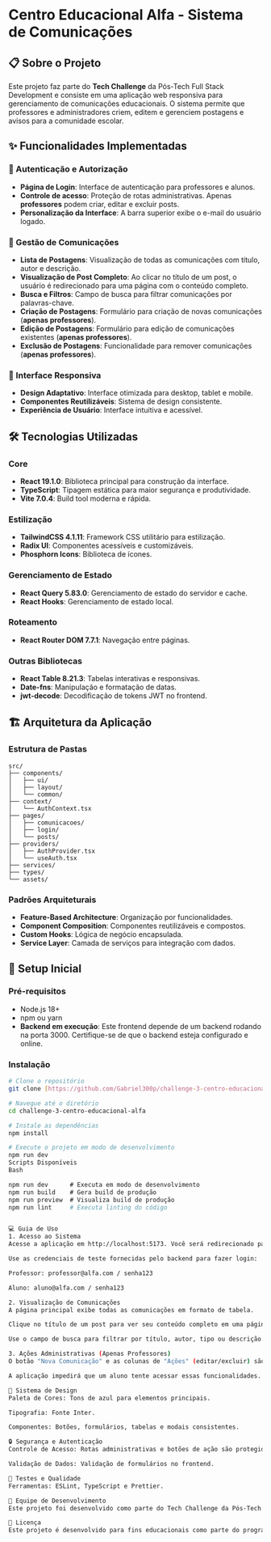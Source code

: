 # Centro Educacional Alfa - Sistema de Comunicações

## 📋 Sobre o Projeto

Este projeto faz parte do **Tech Challenge** da Pós-Tech Full Stack Development e consiste em uma aplicação web responsiva para gerenciamento de comunicações educacionais. O sistema permite que professores e administradores criem, editem e gerenciem postagens e avisos para a comunidade escolar.

## ✨ Funcionalidades Implementadas

### 🔐 Autenticação e Autorização
- **Página de Login**: Interface de autenticação para professores e alunos.
- **Controle de acesso**: Proteção de rotas administrativas. Apenas **professores** podem criar, editar e excluir posts.
- **Personalização da Interface**: A barra superior exibe o e-mail do usuário logado.

### 📝 Gestão de Comunicações
- **Lista de Postagens**: Visualização de todas as comunicações com título, autor e descrição.
- **Visualização de Post Completo**: Ao clicar no título de um post, o usuário é redirecionado para uma página com o conteúdo completo.
- **Busca e Filtros**: Campo de busca para filtrar comunicações por palavras-chave.
- **Criação de Postagens**: Formulário para criação de novas comunicações (**apenas professores**).
- **Edição de Postagens**: Formulário para edição de comunicações existentes (**apenas professores**).
- **Exclusão de Postagens**: Funcionalidade para remover comunicações (**apenas professores**).

### 📱 Interface Responsiva
- **Design Adaptativo**: Interface otimizada para desktop, tablet e mobile.
- **Componentes Reutilizáveis**: Sistema de design consistente.
- **Experiência de Usuário**: Interface intuitiva e acessível.

## 🛠️ Tecnologias Utilizadas

### Core
- **React 19.1.0**: Biblioteca principal para construção da interface.
- **TypeScript**: Tipagem estática para maior segurança e produtividade.
- **Vite 7.0.4**: Build tool moderna e rápida.

### Estilização
- **TailwindCSS 4.1.11**: Framework CSS utilitário para estilização.
- **Radix UI**: Componentes acessíveis e customizáveis.
- **Phosphorn Icons**: Biblioteca de ícones.

### Gerenciamento de Estado
- **React Query 5.83.0**: Gerenciamento de estado do servidor e cache.
- **React Hooks**: Gerenciamento de estado local.

### Roteamento
- **React Router DOM 7.7.1**: Navegação entre páginas.

### Outras Bibliotecas
- **React Table 8.21.3**: Tabelas interativas e responsivas.
- **Date-fns**: Manipulação e formatação de datas.
- **jwt-decode**: Decodificação de tokens JWT no frontend.

## 🏗️ Arquitetura da Aplicação

### Estrutura de Pastas

```
src/
├── components/
│   ├── ui/
│   ├── layout/
│   └── common/
├── context/
│   └── AuthContext.tsx
├── pages/
│   ├── comunicacoes/
│   ├── login/
│   └── posts/
├── providers/
│   ├── AuthProvider.tsx
│   └── useAuth.tsx
├── services/
├── types/
└── assets/
```
### Padrões Arquiteturais
- **Feature-Based Architecture**: Organização por funcionalidades.
- **Component Composition**: Componentes reutilizáveis e compostos.
- **Custom Hooks**: Lógica de negócio encapsulada.
- **Service Layer**: Camada de serviços para integração com dados.

## 🚀 Setup Inicial

### Pré-requisitos
- Node.js 18+
- npm ou yarn
- **Backend em execução**: Este frontend depende de um backend rodando na porta 3000. Certifique-se de que o backend esteja configurado e online.

### Instalação
```bash
# Clone o repositório
git clone [https://github.com/Gabriel300p/challenge-3-centro-educacional-alfa.git](https://github.com/Gabriel300p/challenge-3-centro-educacional-alfa.git)

# Navegue até o diretório
cd challenge-3-centro-educacional-alfa

# Instale as dependências
npm install

# Execute o projeto em modo de desenvolvimento
npm run dev
Scripts Disponíveis
Bash

npm run dev      # Executa em modo de desenvolvimento
npm run build    # Gera build de produção
npm run preview  # Visualiza build de produção
npm run lint     # Executa linting do código


💻 Guia de Uso
1. Acesso ao Sistema
Acesse a aplicação em http://localhost:5173. Você será redirecionado para a página de login.

Use as credenciais de teste fornecidas pelo backend para fazer login:

Professor: professor@alfa.com / senha123

Aluno: aluno@alfa.com / senha123

2. Visualização de Comunicações
A página principal exibe todas as comunicações em formato de tabela.

Clique no título de um post para ver seu conteúdo completo em uma página dedicada.

Use o campo de busca para filtrar por título, autor, tipo ou descrição.

3. Ações Administrativas (Apenas Professores)
O botão "Nova Comunicação" e as colunas de "Ações" (editar/excluir) são visíveis apenas para usuários com perfil de professor.

A aplicação impedirá que um aluno tente acessar essas funcionalidades.

🎨 Sistema de Design
Paleta de Cores: Tons de azul para elementos principais.

Tipografia: Fonte Inter.

Componentes: Botões, formulários, tabelas e modais consistentes.

🔒 Segurança e Autenticação
Controle de Acesso: Rotas administrativas e botões de ação são protegidos por autorização.

Validação de Dados: Validação de formulários no frontend.

🧪 Testes e Qualidade
Ferramentas: ESLint, TypeScript e Prettier.

👥 Equipe de Desenvolvimento
Este projeto foi desenvolvido como parte do Tech Challenge da Pós-Tech Frontend Engineering.

📄 Licença
Este projeto é desenvolvido para fins educacionais como parte do programa de Pós-Graduação em Full Stack Development.